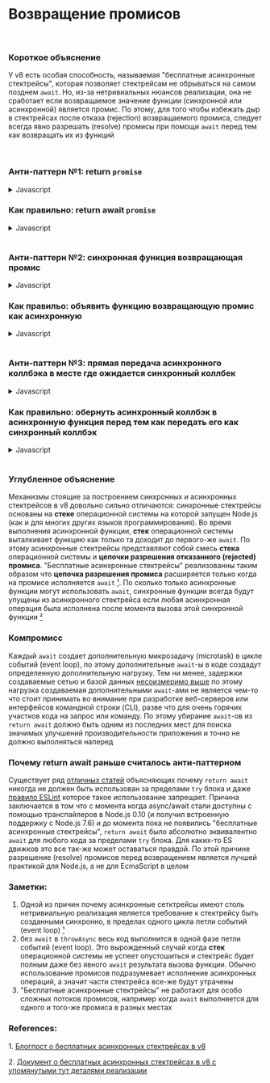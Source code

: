 # Возвращение промисов

<br/>

### Короткое объяснение

У v8 есть особая способность, называемая "бесплатные асинхронные стектрейсы", которая позволяет стектрейсам не
обрываться на самом позднем `await`. Но, из-за нетривиальных нюансов реализации, она не сработает если возвращаемое
значение функции (синхронной или асинхронной) является промис. По этому, для того чтобы избежать дыр в стектрейсах
после отказа (rejection) возвращаемого промиса, следует всегда явно разрешать (resolve) промисы при помощи `await`
перед тем как возвращать их из функций

<br/>

### Анти-паттерн №1: return `promise`

<details><summary>Javascript</summary>
<p>

```javascript
async function throwAsync(msg) {
  await null // нужно выполнить await для того что бы функция была по-настоящему асинхронной (см. заметку №2)
  throw Error(msg)
}

async function returnWithoutAwait () {
  return throwAsync('missing returnWithoutAwait in the stacktrace')
}

// 👎 returnWithoutAwait будет отсутствовать в стектрейсе
returnWithoutAwait().catch(console.log)
```

выведет в лог

```
Error: missing returnWithoutAwait in the stacktrace
    at throwAsync ([...])
```

</p>
</details>

### Как правильно: return await `promise`

<details><summary>Javascript</summary>
<p>

```javascript
async function throwAsync(msg) {
  await null // нужно выполнить await для того что бы функция была по-настоящему асинхронной (см. заметку №2)
  throw Error(msg)
}

async function returnWithAwait() {
  return await throwAsync('with all frames present')
}

// 👍 returnWithAwait будет присутствовать в стектрейсе
returnWithAwait().catch(console.log)
```

выведет в лог

```
Error: with all frames present
    at throwAsync ([...])
    at async returnWithAwait ([...])
```

</p>
</details>

<br/>

### Анти-паттерн №2: синхронная функция возвращающая промис

<details><summary>Javascript</summary>
<p>

```javascript
async function throwAsync () {
  await null // нужно выполнить await для того что бы функция была по-настоящему асинхронной (см. заметку №2)
  throw Error('missing syncFn in the stacktrace')
}

function syncFn () {
  return throwAsync()
}

async function asyncFn () {
  return await syncFn()
}

// 👎 syncFn будет отсутствовать в стектрейсе так как она синхронная и возвращает промис
asyncFn().catch(console.log)
```

would log

```
Error: missing syncFn in the stacktrace
    at throwAsync ([...])
    at async asyncFn ([...])
```

</p>
</details>

### Как правильо: объявить функцию возвращающую промис как асинхронную

<details><summary>Javascript</summary>
<p>

```javascript
async function throwAsync () {
  await null // нужно выполнить await для того что бы функция была по-настоящему асинхронной (см. заметку №2)
  throw Error('with all frames present')
}

async function changedFromSyncToAsyncFn () {
  return await throwAsync()
}

async function asyncFn () {
  return await changedFromSyncToAsyncFn()
}

// 👍 теперь changedFromSyncToAsyncFn будет присутствовать в стектрейсе
asyncFn().catch(console.log)
```

would log

```
Error: with all frames present
    at throwAsync ([...])
    at changedFromSyncToAsyncFn ([...])
    at async asyncFn ([...])
```

</p>
</details>

<br/>

### Анти-паттерн №3: прямая передача асинхронного коллбэка в месте где ожидается синхронный коллбек

<details><summary>Javascript</summary>
<p>

```javascript
async function getUser (id) {
  await null
  if (!id) throw Error('stacktrace is missing the place where getUser has been called')
  return {id}
}

const userIds = [1, 2, 0, 3]

// 👎 хотя в стектрейсе будет присутствовать функция getUser, в нем не будет места где она была вызвана 
Promise.all(userIds.map(getUser)).catch(console.log)
```

выведет в лог

```
Error: stacktrace is missing the place where getUser has been called
    at getUser ([...])
    at async Promise.all (index 2)
```

*Между прочим*: может показаться что  `Promise.all (index 2)` может помоч понять где `getUser` была вызвана, но из-за
[совершенно другого бага в v8](https://bugs.chromium.org/p/v8/issues/detail?id=9023), `(index 2)` является строкой из
внутреннего кода v8

</p>
</details>

### Как правильно: обернуть асинхронный коллбэк в асинхронную функция перед тем как передать его как синхронный коллбэк

<details><summary>Javascript</summary>
<p>

*Заметка 1*: в случае если вы отвечаете за код функции которая в итоге вызовет коллбэк - просто сделаете ее асинхронной и
добавьте `await` перед вызовом коллбэка. Далее я предполагаю что вы не имеете контроля над кодом функции которая
вызывает коллбэк (или ее изменение таким образом недопустимо, например, из соображений обратной совместимости)

*Заметка 2*: Имейте ввиду, часто передача асинхронного коллбэка в место где ожидается синхронный коллбэк вообще не будет работать.
Тут описывается не как починить такой код а лишь как починить стектрейсы если код уже работает как ожидается

```javascript
async function getUser (id) {
  await null
  if (!id) throw Error('with all frames present')
  return {id}
}

const userIds = [1, 2, 0, 3]

// 👍 теперь строка вызова getUser присутствует в стектрейсе
Promise.all(userIds.map(async id => await getUser(id))).catch(console.log)
```

выведет в лог

```
Error: with all frames present
    at getUser ([...])
    at async ([...])
    at async Promise.all (index 2)
```

где, благодаря явному `await` в `map`, конец строки `at async ([...])` указывает на место где `getUser` была вызвана

*Между прочим*: если оберточная асинхронная функция для `getUser` не сделает явный `await` перед возвратом (то есть
комбинация анти-паттерн 1 + анти-паттерн 3), то стектрейс останется вообще всегда с одним кадром:

```javascript
[...]

// 👎 анти-паттерн 1 + анти-паттерн 3 - в стектрейсе осталась только getUser
Promise.all(userIds.map(async id => getUser(id))).catch(console.log)
```

выведет в лог

```
Error: [...]
    at getUser ([...])
```

</p>
</details>

<br/>

### Углубленное объяснение

Механизмы стоящие за построением синхронных и асинхронных стектрейсов в v8 довольно сильно отличаются: синхронные
стектрейсы основаны на **стеке** операционной системы на которой запущен Node.js (как и для многих других языков
программирования). Во время выполнения асинхронной функции, **стек** операционной системы выталкивает функцию как
только та доходит до первого-же `await`. По этому асинхронные стектрейсы представляют собой смесь **стека**
операционной системы и **цепочки разрешения отказанного (rejected) промиса**. "Бесплатные асинхронные стектрейсы"
реализованны таким образом что **цепочка разрешения промиса** расширяется только когда на промисе исполняется `await`
<span>[¹](#1)</span>. По сколько только асинхронные функции могут использовать `await`, синхронные функции
всегда будут упущены из асинхронного стектрейса если любая асинхронная операция была исполнена после момента вызова
этой синхронной функции <span>[²](#2)</span>

### Компромисc

Каждый `await` создает дополнительную микрозадачу (microtask) в цикле событий (event loop), по
этому дополнительные `await`-ы в коде создадут определенную дополнительную нагрузку. Тем ни менее,
задержки создаваемые сетью и базой данных [несоизмеримо выше](https://colin-scott.github.io/personal_website/research/interactive_latency.html)
по этому нагрузка создаваемая дополнительными `await`-ами не является чем-то что стоит принимать во
внимание при разработке веб-серверов или интерфейсов командной строки (CLI), разве что для очень
горячих участков кода на запрос или команду. По этому убирание `await`-ов из `return await` должно
быть одним из последних мест для поиска значимых улучшений производительности приложения и точно не
должно выполняться наперед

### Почему return await раньше считалось анти-паттерном

Существует ряд [отличных статей](https://jakearchibald.com/2017/await-vs-return-vs-return-await/) объясняющих почему
`return await` никогда не должен быть использован за пределами `try` блока и даже
[правило ESLint](https://eslint.org/docs/rules/no-return-await) которое такое использование запрещает. Причина
заключается в том что с момента когда async/await стали доступны с помощью транспайлеров в Node.js 0.10 (и получил
встроенную поддержку с Node.js 7.6) и до момента пока не появились "бесплатные асинхронные стектрейсы", `return await`
было абсолютно эквивалентно `await` для любого кода за пределами `try` блока. Для каких-то ES движков это все так-же
может оставаться правдой. По этой причине разрешение (resolve) промисов перед возвращением является лучшей практикой
для Node.js, а не для EcmaScript в целом

### Заметки:
1. Одной из причин почему асинхронные сетктрейсы имеют столь нетривиальную реализация является требование к
стектрейсу быть созданными синхронно, в пределах одного цикла петли событий (event loop) <span id="a1">[¹](#1)</span>
2. без `await` в `throwAsync` весь код выполнится в одной фазе петли событий (event loop). Это вырожденный случай
когда **стек** операционной системы не успеет опустошиться и стектрейс будет полным даже без явного `await` результата
вызова функции. Обычно использование промисов подразумевает исполнение асинхронных операций, а значит части стектрейса
все-же будут утрачены
3. "Бесплатные асинхронные стектрейсы" не работают для особо сложных потоков промисов, например когда `await`
выполняется для одного и того-же промиса в разных местах

### References:
  <span id="1">1. </span>[Блогпост о бесплатных асинхронных стектрейсах в v8](https://v8.dev/blog/fast-async)
  <br/>

  <span id="2">2. </span>[Документ о бесплатных асинхронных стектрейсах в v8 с упомянутыми тут деталями реализации](
    https://docs.google.com/document/d/13Sy_kBIJGP0XT34V1CV3nkWya4TwYx9L3Yv45LdGB6Q/edit
  )
  <br/>
